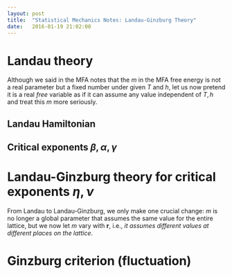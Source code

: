 ```yaml
---
layout: post
title:  "Statistical Mechanics Notes: Landau-Ginzburg Theory"
date:   2016-01-19 21:02:00
---
```



# Landau theory

Although we said in the MFA notes that the $m$ in the MFA free energy is not a real parameter but a fixed number under given $T$ and $h$, let us now pretend it is a real _free_ variable as if it can assume any value independent of $T,h$ and treat this $m$ more seriously.

## Landau Hamiltonian


## Critical exponents $\beta,\alpha,\gamma$


# Landau-Ginzburg theory for critical exponents $\eta,\nu$

From Landau to Landau-Ginzburg, we only make one crucial change: $m$ is no longer a global parameter that assumes the same value for the entire lattice, but we now let $m$ vary with $\mathbf{r}$, i.e., _it assumes different values at different places on the lattice_.




# Ginzburg criterion (fluctuation)


